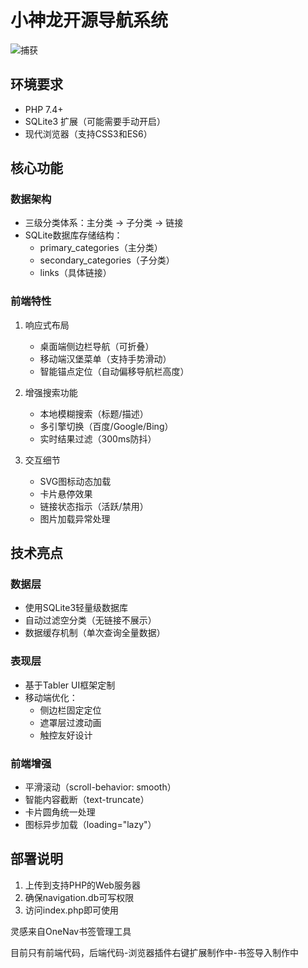 # 小神龙开源导航系统
![捕获](https://github.com/user-attachments/assets/70be78bd-55fe-4206-9fef-6bec7b7ca0a9)

## 环境要求
- PHP 7.4+ 
- SQLite3 扩展（可能需要手动开启）
- 现代浏览器（支持CSS3和ES6）

## 核心功能

### 数据架构
- 三级分类体系：主分类 → 子分类 → 链接
- SQLite数据库存储结构：
  - primary_categories（主分类）
  - secondary_categories（子分类） 
  - links（具体链接）

### 前端特性
1. 响应式布局
   - 桌面端侧边栏导航（可折叠）
   - 移动端汉堡菜单（支持手势滑动）
   - 智能锚点定位（自动偏移导航栏高度）

2. 增强搜索功能
   - 本地模糊搜索（标题/描述）
   - 多引擎切换（百度/Google/Bing）
   - 实时结果过滤（300ms防抖）

3. 交互细节
   - SVG图标动态加载
   - 卡片悬停效果
   - 链接状态指示（活跃/禁用）
   - 图片加载异常处理

## 技术亮点

### 数据层
- 使用SQLite3轻量级数据库
- 自动过滤空分类（无链接不展示）
- 数据缓存机制（单次查询全量数据）

### 表现层
- 基于Tabler UI框架定制
- 移动端优化：
  - 侧边栏固定定位
  - 遮罩层过渡动画
  - 触控友好设计

### 前端增强
- 平滑滚动（scroll-behavior: smooth）
- 智能内容截断（text-truncate）
- 卡片圆角统一处理
- 图标异步加载（loading="lazy"）

## 部署说明
1. 上传到支持PHP的Web服务器
2. 确保navigation.db可写权限
3. 访问index.php即可使用



灵感来自OneNav书签管理工具

目前只有前端代码，后端代码-浏览器插件右键扩展制作中-书签导入制作中
